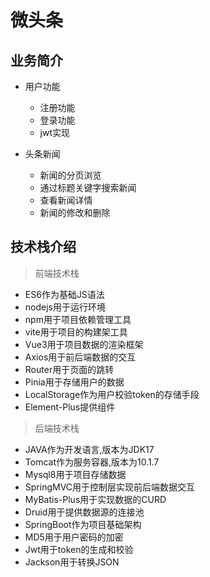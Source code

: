 # 微头条

## 业务简介
- 用户功能
    - 注册功能
    - 登录功能
     - jwt实现
    
- 头条新闻
    - 新闻的分页浏览
    - 通过标题关键字搜索新闻
    - 查看新闻详情
    - 新闻的修改和删除

## 技术栈介绍
> 前端技术栈

  - ES6作为基础JS语法
  - nodejs用于运行环境
  - npm用于项目依赖管理工具
  - vite用于项目的构建架工具
  - Vue3用于项目数据的渲染框架
  - Axios用于前后端数据的交互
  - Router用于页面的跳转
  - Pinia用于存储用户的数据
  - LocalStorage作为用户校验token的存储手段
  - Element-Plus提供组件
> 后端技术栈

  - JAVA作为开发语言,版本为JDK17
  - Tomcat作为服务容器,版本为10.1.7
  - Mysql8用于项目存储数据
  - SpringMVC用于控制层实现前后端数据交互
  - MyBatis-Plus用于实现数据的CURD
  - Druid用于提供数据源的连接池
  - SpringBoot作为项目基础架构
  - MD5用于用户密码的加密
  - Jwt用于token的生成和校验
  - Jackson用于转换JSON